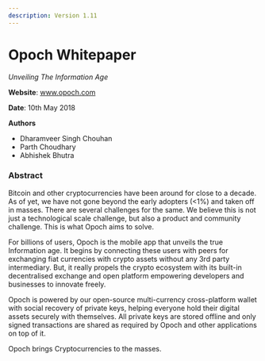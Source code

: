 ```yaml
---
description: Version 1.11
---
```


# Opoch Whitepaper

_Unveiling The Information Age_

**Website**: www.opoch.com

**Date**: 10th May 2018

**Authors**

* Dharamveer Singh Chouhan
* Parth Choudhary
* Abhishek Bhutra

### Abstract

Bitcoin and other cryptocurrencies have been around for close to a decade. As of yet, we have not gone beyond the early adopters \(&lt;1%\) and taken off in masses. There are several challenges for the same. We believe this is not just a technological scale challenge, but also a product and community challenge. This is what Opoch aims to solve.

For billions of users, Opoch is the mobile app that unveils the true Information age. It begins by connecting these users with peers for exchanging fiat currencies with crypto assets without any 3rd party intermediary. But, it really propels the crypto ecosystem with its built-in decentralised exchange and open platform empowering developers and businesses to innovate freely.

Opoch is powered by our open-source multi-currency cross-platform wallet with social recovery of private keys, helping everyone hold their digital assets securely with themselves. All private keys are stored offline and only signed transactions are shared as required by Opoch and other applications on top of it.

Opoch brings Cryptocurrencies to the masses.



